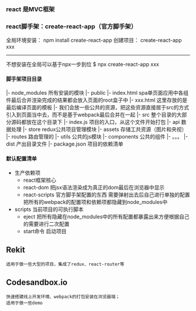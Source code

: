 ### react 是MVC框架

### react脚手架：create-react-app（官方脚手架）
全局环境安装： npm install create-react-app
创建项目： create-react-app xxx

---
不想安装在全局可以基于npx一步到位
$ npx create-react-app xxx

#### 脚手架项目目录
|- node_modules 所有安装的模块
|- public
    |- index.html spa单页面应用中各组件最后合并渲染完成的结果都会放入页面的root盒子中
    |- xxx.html 这里存放的是最后编译页面的模板
    |- 我们会放一些公共的资源，把这些资源直接居于src的方式引入到页面当中去，而不是基于webpack最后合并在一起
|- src 整个目录的大部分源码都放在这个目录下
    |- index.js 项目的入口，从这个文件开始打包
    |- api 数据处理
    |- store redux公共项目管理模块
    |- assets 存储工共资源（图片和央视）
    |- routes 路由管理的
    |- utils 公共的js模块
    |- components 公共的组件
    |- 。。。
|- dist 产出目录文件
|- package.json 项目的依赖清单


#### 默认配置清单
- 生产依赖项
    + react框架核心
    + react-dom 把jsx语法渲染成为真正的dom最后在浏览器中显示
    + react-scripts 官方脚手架配置的东西 需要弹射出去后自己进行单独的配置 
        把所有的webpack的配置项和依赖项都隐藏到node_modules中
- scripts 当前项目的可执行脚本
    + eject 把所有隐藏在node_modules中的所有配置都暴露出来方便根据自己的需要进行二次配置
    + start命令 启动项目

## Rekit
    适用于做一些大型的项目，集成了redux、react-router等
    

## Codesandbox.io
    快速搭建线上开发环境、webpack的打包安装在浏览器端；
    适用于做一些demo